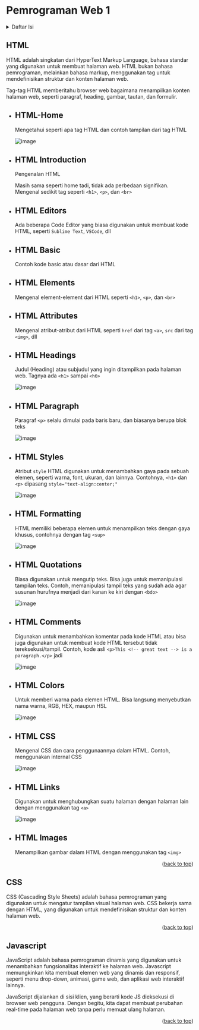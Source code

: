 <a name="readme-top"></a>

<h1>Pemrograman Web 1</h1>

<details>
  <summary>Daftar Isi</summary>
  <ol>
    <li>
      <details>
        <summary><a href="#html">HTML</a></summary>
        <ul>
          <li><a href="#HTML-Home">HTML Home</a></li>
          <li><a href="#HTML Introduction">HTML Introduction</a></li>
          <li><a href="#HTML Editors">HTML Editors</a></li>
          <li><a href="#HTML Basic">HTML Basic</a></li>
          <li><a href="#HTML Elements">HTML Elements</a></li>
          <li><a href="#HTML Attributes">HTML Attributes</a></li>
          <li><a href="#HTML Headings">HTML Headings</a></li>
          <li><a href="#HTML Paragraph">HTML Paragraphs</a></li>
          <li><a href="#HTML Styles">HTML Styles</a></li>
          <li><a href="#HTML Formatting">HTML Formatting</a></li>
          <li><a href="#HTML Quotations">HTML Quotations</a></li>
          <li><a href="#HTML Comments">HTML Comments</a></li>
          <li><a href="#HTML Colors">HTML Colors</a></li>
          <li><a href="#HTML CSS">HTML CSS</a></li>
          <li><a href="#HTML Links">HTML Links</a></li>
          <li><a href="#html-images">HTML Images</a></li>
          <li><a href="#html-fsvicon">HTML Favicon</a></li>
          <li><a href="#html-page-title">HTML Page Title</a></li>
          <li><a href="#html-tables">HTML Tables</a></li>
          <li><a href="#html-lists">HTML Lists</a></li>
          <li><a href="#html-block-inline">HTML Block & Inline</a></li>
          <li><a href="#html-div">HTML Div</a></li>
          <li><a href="#html-classes">HTML Classes</a></li>
          <li><a href="#html-id">HTML Id</a></li>
          <li><a href="#html-iframes">HTML Iframes</a></li>
          <li><a href="#html-javascript">HTML Javascript</a></li>
          <li><a href="#html-file-paths">HTML File Paths</a></li>
          <li><a href="#html-head">HTML Head</a></li>
          <li><a href="#html-layout">HTML Layout</a></li>
          <li><a href="#html-responsive">HTML Responsive</a></li>
          <li><a href="#html-computercode">HTML Computercode</a></li>
          <li><a href="#html-semantics">HTML Semantics</a></li>
          <li><a href="#html-style-guide">HTML Style Guide</a></li>
          <li><a href="#html-entities">HTML Entities</a></li>
          <li><a href="#html-symbols">HTML Symbols</a></li>
          <li><a href="#html-emojis">HTML Emojis</a></li>
          <li><a href="#html-charsets">HTML Charsets</a></li>
          <li><a href="#html-url-encode">HTML URL Encode</a></li>
          <li><a href="#html-xhtml">HTML vs XHTML</a></li>
        </ul>
      </details>
    </li>
    <li>
      <details>
        <summary><a href="#css">CSS</a></summary>
        <ul>
          <li><a href="#css-home">CSS Home</a></li>
          <li><a href="#css-introduction">CSS Introduction</a></li>
          <li><a href="#css-syntax">CSS Syntax</a></li>
          <li><a href="#css-selectors">CSS Selectors</a></li>
          <li><a href="#css-how-to">CSS How To</a></li>
          <li><a href="#css-comments">CSS Comments</a></li>
          <li><a href="#css-colors">CSS Colors</a></li>
          <li><a href="#css-backgrounds">CSS Backgrounds</a></li>
          <li><a href="#css-borders">CSS Borders</a></li>
          <li><a href="#css-margins">CSS Margins</a></li>
          <li><a href="#css-padding">CSS Padding</a></li>
          <li><a href="#css-height-width">CSS Height/Width</a></li>
          <li><a href="#css-box-model">CSS Box Model</a></li>
          <li><a href="#css-outline">CSS Outline</a></li>
          <li><a href="#css-text">CSS Text</a></li>
          <li><a href="#css-fonts">CSS Fonts</a></li>
          <li><a href="#css-icons">CSS Icons</a></li>
          <li><a href="#css-links">CSS Links</a></li>
          <li><a href="#css-lists">CSS Lists</a></li>
          <li><a href="#css-tables">CSS Tables</a></li>
          <li><a href="#css-display">CSS Display</a></li>
          <li><a href="#css-max-width">CSS Max-width</a></li>
          <li><a href="#css-position">CSS Position</a></li>
          <li><a href="#css-z-index">CSS Z-index</a></li>
          <li><a href="#css-overflow">CSS Overflow</a></li>
          <li><a href="#css-float">CSS Float</a></li>
          <li><a href="#css-inline-block">CSS Inline-block</a></li>
          <li><a href="#css-align">CSS Align</a></li>
          <li><a href="#css-combinators">CSS Combinators</a></li>
          <li><a href="#css-pseudo-class">CSS Pseudo-class</a></li>
          <li><a href="#css-pseudo-element">CSS Pseudo-element</a></li>
          <li><a href="#css-opacity">CSS Opacity</a></li>
          <li><a href="#css-navigation-bar">CSS Navigation Bar</a></li>
          <li><a href="#css-dropdowns">CSS Dropdowns</a></li>
          <li><a href="#css-image-gallery">CSS Image Gallery</a></li>
          <li><a href="#css-image-sprites">CSS Image Sprites</a></li>
          <li><a href="#css-attr-selectors">CSS Attr Selectors</a></li>
          <li><a href="#css-forms">CSS Forms</a></li>
          <li><a href="#css-counters">CSS Counters</a></li>
          <li><a href="#css-website-layout">CSS Website Layout</a></li>
          <li><a href="#css-units">CSS Units</a></li>
          <li><a href="#css-specificity">CSS Specificity</a></li>
          <li><a href="#css-!important">CSS !Important</a></li>
          <li><a href="#css-math-function">CSS Math Function</a></li>
        </ul>
      </details>
    </li>
    <li>
      <details>
        <summary><a href="#Javascript">JS</a></summary>
        <ul>
          <li><a href="#js-home">JS Home</a></li>
          <li><a href="#js-introduction">JS Introduction</a></li>
          <li><a href="#js-where-to">JS Where To</a></li>
          <li><a href="#js-output">JS Output</a></li>
          <li><a href="#js-statements">JS Statements</a></li>
          <li><a href="#js-syntax">JS Syntax</a></li>
          <li><a href="#js-comments">JS Comments</a></li>
          <li><a href="#js-variables">JS Variables</a></li>
          <li><a href="#js-let">JS Let</a></li>
          <li><a href="#js-const">JS Const</a></li>
          <li><a href="#js-operators">JS Operators</a></li>
          <li><a href="#js-arithmetic">JS Arithmetic</a></li>
          <li><a href="#js-assignment">JS Assignment</a></li>
          <li><a href="#js-data-types">JS Data Types</a></li>
          <li><a href="#js-functions">JS Functions</a></li>
          <li><a href="#js-object">JS Object</a></li>
          <li><a href="#js-events">JS Events</a></li>
          <li><a href="#js-strings">JS Strings</a></li>
          <li><a href="#js-string-methods">JS String Methods</a></li>
          <li><a href="#js-string-search">JS String Search</a></li>
          <li><a href="#js-string-templates">JS String Templates</a></li>
          <li><a href="#js-numbers">JS Numbers</a></li>
          <li><a href="#js-big-int">JS BigInt</a></li>
          <li><a href="#js-number-methods">JS Number Methods</a></li>
          <li><a href="#js-number-properties">JS Number Properties</a></li>
          <li><a href="#js-arrays">JS Arrays</a></li>
          <li><a href="#js-array-methods">JS Array Methods</a></li>
          <li><a href="#js-array-search">JS Array Search</a></li>
          <li><a href="#js-array-sort">JS Array Sort</a></li>
          <li><a href="#js-array-iteration">JS Array Iteration</a></li>
          <li><a href="#js-array-const">JS Array Const</a></li>
          <li><a href="#js-dates">JS Dates</a></li>
          <li><a href="#js-date-formats">JS Date Formats</a></li>
          <li><a href="#js-date-get-methods">JS Date Get Methods</a></li>
          <li><a href="#js-date-set-methods">JS Date Set Methods</a></li>
          <li><a href="#js-math">JS Math</a></li>
          <li><a href="#js-random">JS Random</a></li>
          <li><a href="#js-booleans">JS Booleans</a></li>
          <li><a href="#js-comparisons">JS Comparisons</a></li>
          <li><a href="#js-if-else">JS If Else</a></li>
          <li><a href="#js-switch">JS Switch</a></li>
          <li><a href="#js-loop-for">JS Loop For</a></li>
          <li><a href="#js-loop-for-in">JS Loop For In</a></li>
          <li><a href="#js-loop-for-of">JS Loop For Of</a></li>
          <li><a href="#js-loop-while">JS Loop While</a></li>
          <li><a href="#js-break">JS Break</a></li>
          <li><a href="#js-iterable">JS Iterable</a></li>
          <li><a href="#js-sets">JS Sets</a></li>
          <li><a href="#js-maps">JS Maps</a></li>
          <li><a href="#js-typeof">JS Typeof</a></li>
          <li><a href="#js-type-conversion">JS Type Conversion</a></li>
          <li><a href="#js-bitwise">JS Bitwise</a></li>
          <li><a href="#js-regexp">JS RegExp</a></li>
          <li><a href="#js-precedence">JS Precedence</a></li>
          <li><a href="#js-errors">JS Errors</a></li>
          <li><a href="#js-scope">JS Scope</a></li>
          <li><a href="#js-hoisting">JS Hoisting</a></li>
          <li><a href="#js-strict-mode">JS Strict Mode</a></li>
          <li><a href="#js-this-keyword">JS this Keyword</a></li>
          <li><a href="#js-arrow-function">JS Arrow Function</a></li>
          <li><a href="#js-classes">JS Classes</a></li>
          <li><a href="#js-modules">JS Modules</a></li>
          <li><a href="#js-json">JS JSON</a></li>
          <li><a href="#js-debugging">JS Debugging</a></li>
          <li><a href="#js-style-guide">JS Style Guide</a></li>
          <li><a href="#js-best-practice">JS Best Practice</a></li>
          <li><a href="#js-mistakes">JS Mistakes</a></li>
          <li><a href="#js-performance">JS Performance</a></li>
          <li><a href="#js-reserved-words">JS Reserved Words</a></li>
        </ul>
      </details>
    </li>
  </ol>
</details>

## HTML

HTML adalah singkatan dari HyperText Markup Language, bahasa standar yang digunakan untuk membuat halaman web. HTML bukan bahasa pemrograman, melainkan bahasa markup, menggunakan tag untuk mendefinisikan struktur dan konten halaman web.

Tag-tag HTML memberitahu browser web bagaimana menampilkan konten halaman web, seperti paragraf, heading, gambar, tautan, dan formulir.

* ## HTML-Home

  Mengetahui seperti apa tag HTML dan contoh tampilan dari tag HTML

  ![image](https://github.com/azkaxfannx/pemrograman-web-1/assets/74809660/0897811c-0298-4524-9d39-bc39a5e44ab8)

* ## HTML Introduction

  Pengenalan HTML

  Masih sama seperti home tadi, tidak ada perbedaan signifikan. Mengenal sedikit tag seperti `<h1>`, `<p>`, dan `<br>`

* ## HTML Editors

  Ada beberapa Code Editor yang biasa digunakan untuk membuat kode HTML, seperti `Sublime Text`, `VSCode`, dll 
  
* ## HTML Basic

  Contoh kode basic atau dasar dari HTML

* ## HTML Elements

  Mengenal element-element dari HTML seperti `<h1>`, `<p>`, dan `<br>`

* ## HTML Attributes

  Mengenal atribut-atribut dari HTML seperti `href` dari tag `<a>`, `src` dari tag `<img>`, dll

* ## HTML Headings

  Judul (Heading) atau subjudul yang ingin ditampilkan pada halaman web. Tagnya ada `<h1>` sampai `<h6>`

  ![image](https://github.com/azkaxfannx/pemrograman-web-1/assets/74809660/1ba41c21-d765-48b3-a830-eca8f7c3ea4c)

* ## HTML Paragraph

  Paragraf `<p>` selalu dimulai pada baris baru, dan biasanya berupa blok teks

  ![image](https://github.com/azkaxfannx/pemrograman-web-1/assets/74809660/ee511fb0-2307-4009-94b8-7519780ee2ed)

* ## HTML Styles

  Atribut `style` HTML digunakan untuk menambahkan gaya pada sebuah elemen, seperti warna, font, ukuran, dan lainnya. Contohnya, `<h1>` dan `<p>` dipasang `style="text-align:center;"`

  ![image](https://github.com/azkaxfannx/pemrograman-web-1/assets/74809660/c542c39e-ff4b-4d00-af97-f76bc71c55bb)

* ## HTML Formatting

  HTML memiliki beberapa elemen untuk menampilkan teks dengan gaya khusus, contohnya dengan tag `<sup>`

  ![image](https://github.com/azkaxfannx/pemrograman-web-1/assets/74809660/bb1ba945-9913-42a5-b515-c53e8a2827d3)

* ## HTML Quotations

  Biasa digunakan untuk mengutip teks. Bisa juga untuk memanipulasi tampilan teks. Contoh, memanipulasi tampil teks yang sudah ada agar susunan hurufnya menjadi dari kanan ke kiri dengan `<bdo>`

  ![image](https://github.com/azkaxfannx/pemrograman-web-1/assets/74809660/e86d72d9-6b38-405a-8ecc-0333b5fcad78)

* ## HTML Comments

  Digunakan untuk menambahkan komentar pada kode HTML atau bisa juga digunakan untuk membuat kode HTML tersebut tidak tereksekusi/tampil. Contoh, kode asli `<p>This <!-- great text --> is a paragraph.</p>` jadi

  ![image](https://github.com/azkaxfannx/pemrograman-web-1/assets/74809660/0a1b1608-e320-4e8f-b13f-e0709cfa3d66)

* ## HTML Colors

  Untuk memberi warna pada elemen HTML. Bisa langsung menyebutkan nama warna, RGB, HEX, maupun HSL

  ![image](https://github.com/azkaxfannx/pemrograman-web-1/assets/74809660/d82cd51d-5f2b-46e8-ba01-b98a79b990f8)

* ## HTML CSS

  Mengenal CSS dan cara penggunaannya dalam HTML. Contoh, menggunakan internal CSS

  ![image](https://github.com/azkaxfannx/pemrograman-web-1/assets/74809660/01e51aff-3aed-4738-82bf-c7b118aa3817)

* ## HTML Links

  Digunakan untuk menghubungkan suatu halaman dengan halaman lain dengan menggunakan tag `<a>`

  ![image](https://github.com/azkaxfannx/pemrograman-web-1/assets/74809660/be4b2164-add6-4a45-9a9c-7821439648f0)

* ## HTML Images

  Menampilkan gambar dalam HTML dengan menggunakan tag `<img>`

  

<p align="right">(<a href="#readme-top">back to top</a>)</p>

## CSS

CSS (Cascading Style Sheets) adalah bahasa pemrograman yang digunakan untuk mengatur tampilan visual halaman web. CSS bekerja sama dengan HTML, yang digunakan untuk mendefinisikan struktur dan konten halaman web.

<p align="right">(<a href="#readme-top">back to top</a>)</p>

## Javascript

JavaScript adalah bahasa pemrograman dinamis yang digunakan untuk menambahkan fungsionalitas interaktif ke halaman web. Javascript memungkinkan kita membuat elemen web yang dinamis dan responsif, seperti menu drop-down, animasi, game web, dan aplikasi web interaktif lainnya.

JavaScript dijalankan di sisi klien, yang berarti kode JS dieksekusi di browser web pengguna. Dengan begitu, kita dapat membuat perubahan real-time pada halaman web tanpa perlu memuat ulang halaman.

<p align="right">(<a href="#readme-top">back to top</a>)</p>
